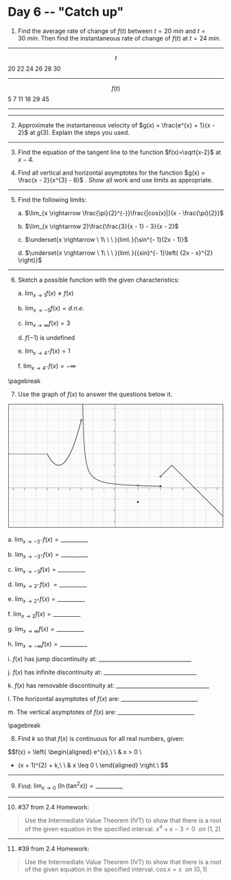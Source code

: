 [comment]: render
# Day 6 -- "Catch up"

1.  Find the average rate of change of $f(t)$ between $t = 20\ min$ and $t = 30\ min$. Then find the instantaneous rate of change of $f(t)$ at $t = 24\ min$.

  ----------------------------------------------------------------------------
  $$t$$      20         22         24         26         28         30
  ---------- ---------- ---------- ---------- ---------- ---------- ----------
  $$f(t)$$   5          7          11         18         29         45

  ----------------------------------------------------------------------------

  * * *


2.  Approximate the instantaneous velocity of $g(x) = \frac{e^{x} + 1}{x - 2}$ at $g(3)$. Explain the steps you used.

  * * *

3. Find the equation of the tangent line to the function $f(x)=\sqrt{x-2}$ at $x-4$.


4. Find all vertical and horizontal asymptotes for the function $g(x) = \frac{x - 2}{x^{3} - 8}$ . Show all work and use limits as appropriate.

  * * *

5. Find the following limits:

    a.  $\lim_{x \rightarrow \frac{\pi}{2}^{-}}\frac{|cos(x)|}{x - \frac{\pi}{2}}$

    b.  $\lim_{x \rightarrow 2}\frac{\frac{3}{x - 1} - 3}{x - 2}$

    c.  $\underset{x \rightarrow \ 1\ \ \ }{lim\ }{\sin^{- 1}(2x - 1)}$

    d.  $\underset{x \rightarrow \ 1\ \ \ }{lim\ }{{sin}^{- 1}\left( {2x - x}^{2} \right)}$

  * * *

6. Sketch a possible function with the given characteristics:

    a.  $\lim_{x \rightarrow 1}{f(x) \neq f(x)}$

    b.  $\lim_{x \rightarrow - 5}{f(x) = d.n.e.}$

    c.  $\lim_{x \rightarrow \infty}{f(x) = 3}$

    d.  $f( - 1)$ is undefined

    e.  $\lim_{x \rightarrow 4^{+}}{f(x) = 1}$

    f.  $\lim_{x \rightarrow 4^{-}}{f(x) = - \infty}$


<div style="page-break-after: always;">
\pagebreak 
</div>

7. Use the graph of $f(x$) to answer the questions below it.

![Piecewise Graph](../img/media/Picture1.png)

  

a.  $\lim_{x \rightarrow - 3^{-}}{f(x) = \_\_\_\_\_\_\_\_\_\_}$

b.  $\lim_{x \rightarrow - 3^{+}}{f(x)} = \_\_\_\_\_\_\_\_\_\_$

c.  $\lim_{x \rightarrow - 3}{f(x) = \_\_\_\_\_\_\_\_\_\_}$

d.  $\lim_{x \rightarrow 2^{-}}{f(x)}\  = \_\_\_\_\_\_\_\_\_\_$

e.  $\lim_{x \rightarrow 2^{+}}{f(x) = \_\_\_\_\_\_\_\_\_\_}$

f.  $\lim_{x \rightarrow 2}{f(x) = \_\_\_\_\_\_\_\_\_\_}$

g.  $\lim_{x \rightarrow \infty}{f(x)} = \_\_\_\_\_\_\_\_\_\_$

h.  $\lim_{x \rightarrow - \infty}{f(x) = \_\_\_\_\_\_\_\_\_\_}$

  

i.  $f(x)$ has jump discontinuity at: \_\_\_\_\_\_\_\_\_\_\_\_\_\_\_\_\_\_\_\_\_\_\_\_\_\_\_\_\_\_\_\_\_\_

j.  $f(x)$ has infinite discontinuity at: \_\_\_\_\_\_\_\_\_\_\_\_\_\_\_\_\_\_\_\_\_\_\_\_\_\_\_\_\_\_\_\_\_\_

k.  $f(x)$ has removable discontinuity at: \_\_\_\_\_\_\_\_\_\_\_\_\_\_\_\_\_\_\_\_\_\_\_\_\_\_\_\_\_\_\_\_\_\_

l.  The horizontal asymptotes of $f(x)$ are: \_\_\_\_\_\_\_\_\_\_\_\_\_\_\_\_\_\_\_\_\_\_\_\_\_\_\_\_

m.  The vertical asymptotes of $f(x)$ are: \_\_\_\_\_\_\_\_\_\_\_\_\_\_\_\_\_\_\_\_\_\_\_\_\_\_\_\_



<div style="page-break-after: always;">
\pagebreak 
</div>

8. Find $k$ so that $f(x)$ is continuous for all real numbers, given:

$$f(x) = \left\{ \begin{aligned}
e^{x},\ \  & x > 0 \\
 - (x + 1)^{2} + k,\ \  & x \leq 0 \\
\end{aligned} \right.\ $$

  * * *
 
9. Find: $\lim_{x \rightarrow 0}{\ \left( \ln{(\tan^{2}x)} \right) = \_\_\_\_\_\_\_\_\_\_}$

  * * *

10. #37 from 2.4 Homework:

> Use the Intermediate Value Theorem (IVT) to show that there is a root of the given equation in the specified interval. $x^{4} + x - 3 = 0\ \ on\ (1,2)$

  * * *

11. #39 from 2.4 Homework:

> Use the Intermediate Value Theorem (IVT) to show that there is a root of the given equation in the specified interval. $\cos x = x\ \ on\ (0,1)$

